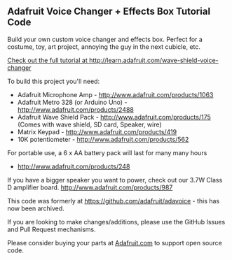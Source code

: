 ## Adafruit Voice Changer + Effects Box Tutorial Code

Build your own custom voice changer and effects box. 
Perfect for a costume, toy, art project, annoying the guy 
in the next cubicle, etc.

<a href="http://learn.adafruit.com/wave-shield-voice-changer">Check out the full tutorial at http://learn.adafruit.com/wave-shield-voice-changer</a>

To build this project you'll need:

  * Adafruit Microphone Amp - http://www.adafruit.com/products/1063
  * Adafruit Metro 328 (or Arduino Uno) - http://www.adafruit.com/products/2488
  * Adafruit Wave Shield Pack - http://www.adafruit.com/products/175
(Comes with wave shield, SD card, Speaker, wire)
  * Matrix Keypad - http://www.adafruit.com/products/419
  * 10K potentiometer - http://www.adafruit.com/products/562

For portable use, a 6 x AA battery pack will last for many many hours
  * http://www.adafruit.com/products/248

If you have a bigger speaker you want to power, check out our 3.7W 
Class D amplifier board. http://www.adafruit.com/products/987

This code was formerly at https://github.com/adafruit/adavoice - this has now been archived.

If you are looking to make changes/additions, please use the GitHub Issues and Pull Request mechanisms.

Please consider buying your parts at [Adafruit.com](https://www.adafruit.com) to support open source code.
